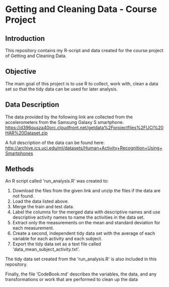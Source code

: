 # Getting and Cleaning Data - Course Project

## Introduction
This repository contains my R-script and data created for the course project of Getting and Cleaning Data.

## Objective
The main goal of this project is to use R to collect, work with, clean a data set so that the tidy data can be used for later analysis. 

## Data Description
The data provided by the following link are collected from the accelerometers from the Samsung Galaxy S smartphone. 
https://d396qusza40orc.cloudfront.net/getdata%2Fprojectfiles%2FUCI%20HAR%20Dataset.zip 

A full description of the data can be found here:
http://archive.ics.uci.edu/ml/datasets/Human+Activity+Recognition+Using+Smartphones

## Methods
An R script called 'run_analysis.R' was created to:
1. Download the files from the given link and unzip the files if the data are not found.
2. Load the data listed above.
3. Merge the train and test data.
4. Label the columns for the merged data with descriptive names and use descriptive activity names to name the activities in the data set.
5. Extract only the measurements on the mean and standard deviation for each measurement.
6. Create a second, independent tidy data set with the average of each variable for each activity and each subject.
7. Export the tidy data set as a text file called 'data_mean_subject_activity.txt'.

The tidy data set created from the 'run_analysis.R' is also included in this repository.

Finally, the file 'CodeBook.md' describes the variables, the data, and any transformations or work that are performed to clean up the data




